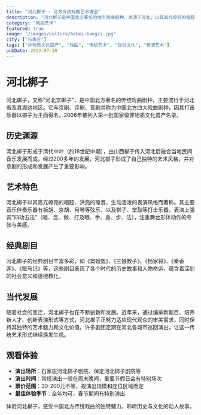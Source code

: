 ```yaml
---
title: "河北梆子 - 北方传统戏曲艺术瑰宝"
description: "河北梆子是中国北方著名的地方戏曲剧种，发源于河北，以其高亢嘹亮的唱腔、生动活泼的表演风格闻名于世。"
category: "戏曲艺术"
featured: true
image: "/images/culture/hebei-bangzi.jpg"
city: ["石家庄"]
tags: ["非物质文化遗产", "戏曲", "传统艺术", "民俗文化", "表演艺术"]
pubDate: 2023-07-10
---
```


# 河北梆子

河北梆子，又称"河北京梆子"，是中国北方著名的传统戏曲剧种，主要流行于河北省及其周边地区。它与京剧、评剧、晋剧并称为中国北方四大戏曲剧种，因其打击乐器以梆子为主而得名，2006年被列入第一批国家级非物质文化遗产名录。

## 历史渊源

河北梆子形成于清代中叶（约18世纪中期），由山西梆子传入河北后融合当地民间音乐发展而成。经过200多年的发展，河北梆子形成了自己独特的艺术风格，并对京剧的形成和发展产生了重要影响。

## 艺术特色

河北梆子以其高亢嘹亮的唱腔、洪亮的嗓音、生动活泼的表演风格而著称。其主要音乐伴奏乐器有板胡、京胡、月琴等弦乐，以及梆子、堂鼓等打击乐器。表演上强调"四功五法"（唱、念、做、打及眼、手、身、步、法），注重舞台形体动作的夸张与美感。

## 经典剧目

河北梆子的经典剧目丰富多彩，如《窦娥冤》、《三娘教子》、《杨家将》、《秦香莲》、《贩马记》等，这些剧目表现了各个时代的历史故事和人物命运，蕴含着深刻的社会意义和道德教化。

## 当代发展

随着社会的变迁，河北梆子也在不断创新和发展。近年来，通过编排新剧目、培养新人才、创新表演形式等方式，河北梆子正努力适应现代观众的审美需求，同时保持其独特的艺术魅力和文化价值。许多剧团定期在河北各城市巡回演出，让这一传统艺术形式继续焕发生机。

## 观看体验

- **演出场所**：石家庄河北梆子剧院、保定河北梆子剧院等
- **演出时间**：常规演出一般在周末晚间，重要节假日会有特别场次
- **票价范围**：30-200元不等，视演出规模和座位区域而定
- **最佳体验季节**：全年均可，春节期间有特别演出

体验河北梆子，感受中国北方传统戏曲的独特魅力，聆听历史与文化的动人故事。 
